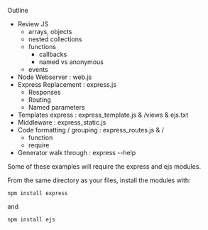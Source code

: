 Outline
- Review JS 
  - arrays, objects 
  - nested collections
  - functions
    - callbacks
    - named vs anonymous
  - events
- Node Webserver : web.js
- Express Replacement : express.js
  - Responses
  - Routing
  - Named parameters  
- Templates express : express_template.js & /views & ejs.txt
- Middleware : express_static.js 
- Code formatting / grouping : express_routes.js & /
  - function
  - require
- Generator walk through : express --help


Some of these examples will require the express and ejs modules.

From the same directory as your files, install the modules with:

    npm install express

and 

    npm install ejs